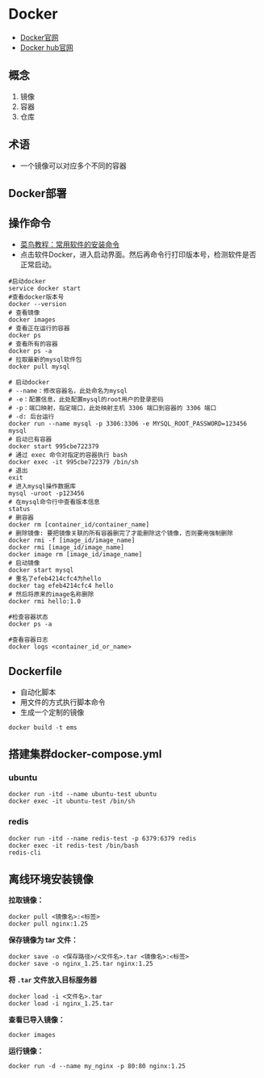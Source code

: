 # Docker

- [Docker官网](https://www.docker.com/)
- [Docker hub官网](https://hub.docker.com/)

## 概念

1. 镜像
2. 容器
3. 仓库

## 术语

- 一个镜像可以对应多个不同的容器

## Docker部署



## 操作命令

- [菜鸟教程：常用软件的安装命令](https://www.runoob.com/docker/docker-install-ubuntu.html)
- 点击软件Docker，进入启动界面。然后再命令行打印版本号，检测软件是否正常启动。

```shell
#启动docker
service docker start 
#查看docker版本号
docker --version
# 查看镜像
docker images
# 查看正在运行的容器
docker ps 
# 查看所有的容器
docker ps -a 
# 拉取最新的mysql软件包
docker pull mysql

# 启动docker
# --name：修改容器名，此处命名为mysql
# -e：配置信息，此处配置mysql的root用户的登录密码
# -p：端口映射，指定端口，此处映射主机 3306 端口到容器的 3306 端口
# -d: 后台运行
docker run --name mysql -p 3306:3306 -e MYSQL_ROOT_PASSWORD=123456 mysql
# 启动已有容器
docker start 995cbe722379
# 通过 exec 命令对指定的容器执行 bash
docker exec -it 995cbe722379 /bin/sh
# 退出
exit
# 进入mysql操作数据库
mysql -uroot -p123456
# 在mysql命令行中查看版本信息
status
# 删容器
docker rm [container_id/container_name]
# 删除镜像: 要把镜像关联的所有容器删完了才能删除这个镜像，否则要用强制删除
docker rmi -f [image_id/image_name]
docker rmi [image_id/image_name] 
docker image rm [image_id/image_name]
# 启动镜像
docker start mysql
# 重名了efeb4214cfc4为hello
docker tag efeb4214cfc4 hello
# 然后将原来的image名称删除
docker rmi hello:1.0

#检查容器状态
docker ps -a

#查看容器日志
docker logs <container_id_or_name>
```

## Dockerfile

- 自动化脚本
- 用文件的方式执行脚本命令
- 生成一个定制的镜像

```shell
docker build -t ems
```

## 搭建集群docker-compose.yml

### ubuntu

```shell
docker run -itd --name ubuntu-test ubuntu
docker exec -it ubuntu-test /bin/sh
```

### redis

```shell
docker run -itd --name redis-test -p 6379:6379 redis
docker exec -it redis-test /bin/bash
redis-cli
```

## 离线环境安装镜像

 **拉取镜像：**

```
docker pull <镜像名>:<标签>
docker pull nginx:1.25
```

**保存镜像为 tar 文件：**

```
docker save -o <保存路径>/<文件名>.tar <镜像名>:<标签>
docker save -o nginx_1.25.tar nginx:1.25
```

**将 `.tar` 文件放入目标服务器**

```shell
docker load -i <文件名>.tar
docker load -i nginx_1.25.tar
```

**查看已导入镜像：**

```shell
docker images
```

**运行镜像：**

```shell
docker run -d --name my_nginx -p 80:80 nginx:1.25
```

